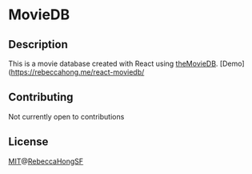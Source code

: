 # MovieDB

## Description
This is a movie database created with React using [theMovieDB](https://www.themoviedb.org/).
[Demo](https://rebeccahong.me/react-moviedb/

## Contributing
Not currently open to contributions

## License
[MIT](https://choosealicense.com/licenses/mit/)@[RebeccaHongSF](https://rebeccahong.me)
